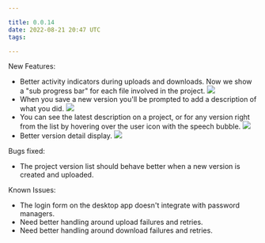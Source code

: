 ```yaml
---

title: 0.0.14
date: 2022-08-21 20:47 UTC
tags: 

---
```


New Features:

* Better activity indicators during uploads and downloads. Now we show a "sub progress bar"
  for each file involved in the project.
  ![](0.0.14/upload-indicator.png)
* When you save a new version you'll be prompted to add a description of what you did.
  ![](0.0.14/add-a-description.png)
* You can see the latest description on a project, or for any version right from the list by
  hovering over the user icon with the speech bubble.
  ![](0.0.14/description-display.png)
* Better version detail display.
  ![](0.0.14/version-display.png)


Bugs fixed:

* The project version list should behave better when a new version is created and uploaded.

Known Issues:

* The login form on the desktop app doesn't integrate with password managers.
* Need better handling around upload failures and retries.
* Need better handling around download failures and retries.


